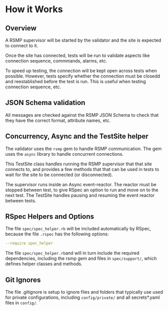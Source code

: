 # How it Works

## Overview
A RSMP supervisor will be started by the validator and the site is expected to connect to it. 

Once the site has connected, tests will be run to validate aspects like connection sequence, commmands, alarms, etc.

To speed up testing, the connection will be kept open across tests when possible. However, tests specify whether the connection must be closedd and reestablished before the test is run. This is useful when testing connection sequence, etc.

## JSON Schema validation
All messages are checked against the RSMP JSON Schema to check that they have the correct format, attribute names, etc.

## Concurrency, Async and the TestSite helper
The validator uses the `rsmp` gem to handle RSMP communication. The gem uses the `async` library to handle concurrent connections.

This TestSite class handles running the RSMP supervisor that that site connects to, and provides a few methods that that can be used in tests to wait for the site to be connected (or disconnected).

The supervisor runs inside an Async event-reactor. The reactor must be stopped between test, to give RSpec an option to run and move on to the next test. The TestSite handles pausing and resuming the event reactor between tests.

## RSpec Helpers and Options
The file `spec/spec_helper.rb` will be included automatically by RSpec, because the file `.rspec` has the following options:

```yaml
--require spec_helper
```
 
The file `spec/spec_helper.rb`and will in turn include the required dependencies, including the rsmp gem and files in `spec/support/`, which defines helper classes and methods.

## Git Ignores
The file .gitignore is setup to ignore files and folders that typically use used for private configurations, including `config/private/` and all secrets*.yaml files in `config/`.
`